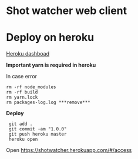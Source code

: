 # Shot watcher web client

# Deploy on heroku
[Heroku dashboad ](https://dashboard.heroku.com/apps/shotwatcher/deploy/heroku-git)

**Important yarn is required in heroku**

In case error

```console
rm -rf node_modules
rm -rf build
rm yarn.lock
rm packages-log.log ***remove***
```

**Deploy**
```console
 git add .
 git commit -am "1.0.0"
 git push heroku master
 heroku open
```

Open https://shotwatcher.herokuapp.com/#/access
